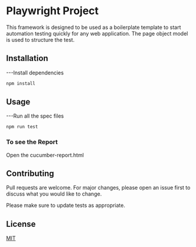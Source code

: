 # Playwright Project
This framework is designed to be used as a boilerplate template to start automation testing quickly for any web application. The page object model is used to structure the test.
## Installation
---Install dependencies
 ```bash
 npm install
``` 
## Usage
---Run all the spec files
```bash
npm run test
``` 
### To see the Report
Open the cucumber-report.html
## Contributing

Pull requests are welcome. For major changes, please open an issue first
to discuss what you would like to change.

Please make sure to update tests as appropriate.

## License

[MIT](https://choosealicense.com/licenses/mit/)
